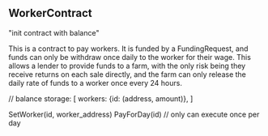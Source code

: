 WorkerContract
--------------
"init contract with balance"


This is a contract to pay workers.  It is funded by a FundingRequest, and funds can only be withdraw once daily to the worker for their wage.  This allows a lender to provide funds to a farm, with the only risk being they receive returns on each sale directly, and the farm can only release the daily rate of funds to a worker once every 24 hours.

// balance
storage: [
  workers: {id: (address, amount)},
]

SetWorker(id, worker_address)
PayForDay(id) // only can execute once per day
